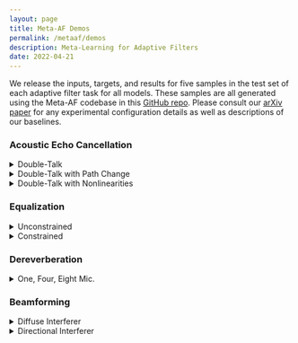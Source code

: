 ```yaml
---
layout: page
title: Meta-AF Demos
permalink: /metaaf/demos
description: Meta-Learning for Adaptive Filters
date: 2022-04-21
---
```


We release the inputs, targets, and results for five samples in the test set of each adaptive filter task for all models. These samples are all generated using the Meta-AF codebase in this [GitHub repo](https://github.com/adobe-research/MetaAF). Please consult our [arXiv paper]() for any experimental configuration details as well as descriptions of our baselines.

### Acoustic Echo Cancellation
<details><summary>Double-Talk</summary>

  <center>
  Magnitude STFT of the First Sample
  <img src="/assets/img/meta-af/aec_double_talk.jpg" alt="drawing" width="100%"/>
  </center>


  <table border="1" style="margin:1px auto; width:100%">
    <tr>
      <td>Near-end</td>
      <td>Far-end</td>
      <td>Near-end Speech</td>
      <td>Speex</td>
      <td>LMS</td>
      <td>RMSProp</td>
      <td>NLMS</td>
      <td>RLS</td>
      <td>Kalman Filter</td>
      <td><b>Meta-AF</b></td>
    </tr>
    <tr>
      <td><audio controls style="width: 100px;"><source src="/assets/audio/meta-af/aec_double_talk/0/d.mp3" /></audio></td>
      <td><audio controls style="width: 100px;"><source src="/assets/audio/meta-af/aec_double_talk/0/u.mp3" /></audio></td>
      <td><audio controls style="width: 100px;"><source src="/assets/audio/meta-af/aec_double_talk/0/s.mp3" /></audio></td>
      <td><audio controls style="width: 100px;"><source src="/assets/audio/meta-af/aec_double_talk/0/speex.mp3" /></audio></td>
      <td><audio controls style="width: 100px;"><source src="/assets/audio/meta-af/aec_double_talk/0/aec_dt_lms.mp3" /></audio></td>
      <td><audio controls style="width: 100px;"><source src="/assets/audio/meta-af/aec_double_talk/0/aec_dt_rms.mp3" /></audio></td>
      <td><audio controls style="width: 100px;"><source src="/assets/audio/meta-af/aec_double_talk/0/aec_dt_nlms.mp3" /></audio></td>
      <td><audio controls style="width: 100px;"><source src="/assets/audio/meta-af/aec_double_talk/0/aec_dt_rls.mp3" /></audio></td>
      <td><audio controls style="width: 100px;"><source src="/assets/audio/meta-af/aec_double_talk/0/aec_dt_kf.mp3" /></audio></td>
      <td><audio controls style="width: 100px;"><source src="/assets/audio/meta-af/aec_double_talk/0/auto_rls_16_dt_c.mp3" /></audio></td>
    </tr>
    <tr>
      <td><audio controls style="width: 100px;"><source src="/assets/audio/meta-af/aec_double_talk/1/d.mp3" /></audio></td>
      <td><audio controls style="width: 100px;"><source src="/assets/audio/meta-af/aec_double_talk/1/u.mp3" /></audio></td>
      <td><audio controls style="width: 100px;"><source src="/assets/audio/meta-af/aec_double_talk/1/s.mp3" /></audio></td>
      <td><audio controls style="width: 100px;"><source src="/assets/audio/meta-af/aec_double_talk/1/speex.mp3" /></audio></td>
      <td><audio controls style="width: 100px;"><source src="/assets/audio/meta-af/aec_double_talk/1/aec_dt_lms.mp3" /></audio></td>
      <td><audio controls style="width: 100px;"><source src="/assets/audio/meta-af/aec_double_talk/1/aec_dt_rms.mp3" /></audio></td>
      <td><audio controls style="width: 100px;"><source src="/assets/audio/meta-af/aec_double_talk/1/aec_dt_nlms.mp3" /></audio></td>
      <td><audio controls style="width: 100px;"><source src="/assets/audio/meta-af/aec_double_talk/1/aec_dt_rls.mp3" /></audio></td>
      <td><audio controls style="width: 100px;"><source src="/assets/audio/meta-af/aec_double_talk/1/aec_dt_kf.mp3" /></audio></td>
      <td><audio controls style="width: 100px;"><source src="/assets/audio/meta-af/aec_double_talk/1/auto_rls_16_dt_c.mp3" /></audio></td>
    </tr>
    <tr>
      <td><audio controls style="width: 100px;"><source src="/assets/audio/meta-af/aec_double_talk/2/d.mp3" /></audio></td>
      <td><audio controls style="width: 100px;"><source src="/assets/audio/meta-af/aec_double_talk/2/u.mp3" /></audio></td>
      <td><audio controls style="width: 100px;"><source src="/assets/audio/meta-af/aec_double_talk/2/s.mp3" /></audio></td>
      <td><audio controls style="width: 100px;"><source src="/assets/audio/meta-af/aec_double_talk/2/speex.mp3" /></audio></td>
      <td><audio controls style="width: 100px;"><source src="/assets/audio/meta-af/aec_double_talk/2/aec_dt_lms.mp3" /></audio></td>
      <td><audio controls style="width: 100px;"><source src="/assets/audio/meta-af/aec_double_talk/2/aec_dt_rms.mp3" /></audio></td>
      <td><audio controls style="width: 100px;"><source src="/assets/audio/meta-af/aec_double_talk/2/aec_dt_nlms.mp3" /></audio></td>
      <td><audio controls style="width: 100px;"><source src="/assets/audio/meta-af/aec_double_talk/2/aec_dt_rls.mp3" /></audio></td>
      <td><audio controls style="width: 100px;"><source src="/assets/audio/meta-af/aec_double_talk/2/aec_dt_kf.mp3" /></audio></td>
      <td><audio controls style="width: 100px;"><source src="/assets/audio/meta-af/aec_double_talk/2/auto_rls_16_dt_c.mp3" /></audio></td>
    </tr>
    <tr>
      <td><audio controls style="width: 100px;"><source src="/assets/audio/meta-af/aec_double_talk/3/d.mp3" /></audio></td>
      <td><audio controls style="width: 100px;"><source src="/assets/audio/meta-af/aec_double_talk/3/u.mp3" /></audio></td>
      <td><audio controls style="width: 100px;"><source src="/assets/audio/meta-af/aec_double_talk/3/s.mp3" /></audio></td>
      <td><audio controls style="width: 100px;"><source src="/assets/audio/meta-af/aec_double_talk/3/speex.mp3" /></audio></td>
      <td><audio controls style="width: 100px;"><source src="/assets/audio/meta-af/aec_double_talk/3/aec_dt_lms.mp3" /></audio></td>
      <td><audio controls style="width: 100px;"><source src="/assets/audio/meta-af/aec_double_talk/3/aec_dt_rms.mp3" /></audio></td>
      <td><audio controls style="width: 100px;"><source src="/assets/audio/meta-af/aec_double_talk/3/aec_dt_nlms.mp3" /></audio></td>
      <td><audio controls style="width: 100px;"><source src="/assets/audio/meta-af/aec_double_talk/3/aec_dt_rls.mp3" /></audio></td>
      <td><audio controls style="width: 100px;"><source src="/assets/audio/meta-af/aec_double_talk/3/aec_dt_kf.mp3" /></audio></td>
      <td><audio controls style="width: 100px;"><source src="/assets/audio/meta-af/aec_double_talk/3/auto_rls_16_dt_c.mp3" /></audio></td>
    </tr>
    <tr>
      <td><audio controls style="width: 100px;"><source src="/assets/audio/meta-af/aec_double_talk/4/d.mp3" /></audio></td>
      <td><audio controls style="width: 100px;"><source src="/assets/audio/meta-af/aec_double_talk/4/u.mp3" /></audio></td>
      <td><audio controls style="width: 100px;"><source src="/assets/audio/meta-af/aec_double_talk/4/s.mp3" /></audio></td>
      <td><audio controls style="width: 100px;"><source src="/assets/audio/meta-af/aec_double_talk/4/speex.mp3" /></audio></td>
      <td><audio controls style="width: 100px;"><source src="/assets/audio/meta-af/aec_double_talk/4/aec_dt_lms.mp3" /></audio></td>
      <td><audio controls style="width: 100px;"><source src="/assets/audio/meta-af/aec_double_talk/4/aec_dt_rms.mp3" /></audio></td>
      <td><audio controls style="width: 100px;"><source src="/assets/audio/meta-af/aec_double_talk/4/aec_dt_nlms.mp3" /></audio></td>
      <td><audio controls style="width: 100px;"><source src="/assets/audio/meta-af/aec_double_talk/4/aec_dt_rls.mp3" /></audio></td>
      <td><audio controls style="width: 100px;"><source src="/assets/audio/meta-af/aec_double_talk/4/aec_dt_kf.mp3" /></audio></td>
      <td><audio controls style="width: 100px;"><source src="/assets/audio/meta-af/aec_double_talk/4/auto_rls_16_dt_c.mp3" /></audio></td>
    </tr>
  </table>
</details>

<details><summary>Double-Talk with Path Change</summary>

  <center>
  Magnitude STFT of the First Sample
  <img src="/assets/img/meta-af/aec_double_talk_path.jpg" alt="drawing" width="100%"/>
  </center>

  <table border="1" style="margin:1px auto; width:100%">
    <tr>
      <td>Near-end</td>
      <td>Far-end</td>
      <td>Near-end Speech</td>
      <td>Speex</td>
      <td>LMS</td>
      <td>RMSProp</td>
      <td>NLMS</td>
      <td>RLS</td>
      <td>Kalman Filter</td>
      <td><b>Meta-AF</b></td>
    </tr>
    <tr>
      <td><audio controls style="width: 100px;"><source src="/assets/audio/meta-af/aec_double_talk_path/0/d.mp3" /></audio></td>
      <td><audio controls style="width: 100px;"><source src="/assets/audio/meta-af/aec_double_talk_path/0/u.mp3" /></audio></td>
      <td><audio controls style="width: 100px;"><source src="/assets/audio/meta-af/aec_double_talk_path/0/s.mp3" /></audio></td>
      <td><audio controls style="width: 100px;"><source src="/assets/audio/meta-af/aec_double_talk_path/0/speex.mp3" /></audio></td>
      <td><audio controls style="width: 100px;"><source src="/assets/audio/meta-af/aec_double_talk_path/0/aec_dt_sc_lms.mp3" /></audio></td>
      <td><audio controls style="width: 100px;"><source src="/assets/audio/meta-af/aec_double_talk_path/0/aec_dt_sc_rms.mp3" /></audio></td>
      <td><audio controls style="width: 100px;"><source src="/assets/audio/meta-af/aec_double_talk_path/0/aec_dt_sc_nlms.mp3" /></audio></td>
      <td><audio controls style="width: 100px;"><source src="/assets/audio/meta-af/aec_double_talk_path/0/aec_dt_sc_rls.mp3" /></audio></td>
      <td><audio controls style="width: 100px;"><source src="/assets/audio/meta-af/aec_double_talk_path/0/aec_dt_sc_kf.mp3" /></audio></td>
      <td><audio controls style="width: 100px;"><source src="/assets/audio/meta-af/aec_double_talk_path/0/auto_rls_16_dt_sc_c.mp3" /></audio></td>
    </tr>
    <tr>
      <td><audio controls style="width: 100px;"><source src="/assets/audio/meta-af/aec_double_talk_path/1/d.mp3" /></audio></td>
      <td><audio controls style="width: 100px;"><source src="/assets/audio/meta-af/aec_double_talk_path/1/u.mp3" /></audio></td>
      <td><audio controls style="width: 100px;"><source src="/assets/audio/meta-af/aec_double_talk_path/1/s.mp3" /></audio></td>
      <td><audio controls style="width: 100px;"><source src="/assets/audio/meta-af/aec_double_talk_path/1/speex.mp3" /></audio></td>
      <td><audio controls style="width: 100px;"><source src="/assets/audio/meta-af/aec_double_talk_path/1/aec_dt_sc_lms.mp3" /></audio></td>
      <td><audio controls style="width: 100px;"><source src="/assets/audio/meta-af/aec_double_talk_path/1/aec_dt_sc_rms.mp3" /></audio></td>
      <td><audio controls style="width: 100px;"><source src="/assets/audio/meta-af/aec_double_talk_path/1/aec_dt_sc_nlms.mp3" /></audio></td>
      <td><audio controls style="width: 100px;"><source src="/assets/audio/meta-af/aec_double_talk_path/1/aec_dt_sc_rls.mp3" /></audio></td>
      <td><audio controls style="width: 100px;"><source src="/assets/audio/meta-af/aec_double_talk_path/1/aec_dt_sc_kf.mp3" /></audio></td>
      <td><audio controls style="width: 100px;"><source src="/assets/audio/meta-af/aec_double_talk_path/1/auto_rls_16_dt_sc_c.mp3" /></audio></td>
    </tr>
    <tr>
      <td><audio controls style="width: 100px;"><source src="/assets/audio/meta-af/aec_double_talk_path/2/d.mp3" /></audio></td>
      <td><audio controls style="width: 100px;"><source src="/assets/audio/meta-af/aec_double_talk_path/2/u.mp3" /></audio></td>
      <td><audio controls style="width: 100px;"><source src="/assets/audio/meta-af/aec_double_talk_path/2/s.mp3" /></audio></td>
      <td><audio controls style="width: 100px;"><source src="/assets/audio/meta-af/aec_double_talk_path/2/speex.mp3" /></audio></td>
      <td><audio controls style="width: 100px;"><source src="/assets/audio/meta-af/aec_double_talk_path/2/aec_dt_sc_lms.mp3" /></audio></td>
      <td><audio controls style="width: 100px;"><source src="/assets/audio/meta-af/aec_double_talk_path/2/aec_dt_sc_rms.mp3" /></audio></td>
      <td><audio controls style="width: 100px;"><source src="/assets/audio/meta-af/aec_double_talk_path/2/aec_dt_sc_nlms.mp3" /></audio></td>
      <td><audio controls style="width: 100px;"><source src="/assets/audio/meta-af/aec_double_talk_path/2/aec_dt_sc_rls.mp3" /></audio></td>
      <td><audio controls style="width: 100px;"><source src="/assets/audio/meta-af/aec_double_talk_path/2/aec_dt_sc_kf.mp3" /></audio></td>
      <td><audio controls style="width: 100px;"><source src="/assets/audio/meta-af/aec_double_talk_path/2/auto_rls_16_dt_sc_c.mp3" /></audio></td>
    </tr>
    <tr>
      <td><audio controls style="width: 100px;"><source src="/assets/audio/meta-af/aec_double_talk_path/3/d.mp3" /></audio></td>
      <td><audio controls style="width: 100px;"><source src="/assets/audio/meta-af/aec_double_talk_path/3/u.mp3" /></audio></td>
      <td><audio controls style="width: 100px;"><source src="/assets/audio/meta-af/aec_double_talk_path/3/s.mp3" /></audio></td>
      <td><audio controls style="width: 100px;"><source src="/assets/audio/meta-af/aec_double_talk_path/3/speex.mp3" /></audio></td>
      <td><audio controls style="width: 100px;"><source src="/assets/audio/meta-af/aec_double_talk_path/3/aec_dt_sc_lms.mp3" /></audio></td>
      <td><audio controls style="width: 100px;"><source src="/assets/audio/meta-af/aec_double_talk_path/3/aec_dt_sc_rms.mp3" /></audio></td>
      <td><audio controls style="width: 100px;"><source src="/assets/audio/meta-af/aec_double_talk_path/3/aec_dt_sc_nlms.mp3" /></audio></td>
      <td><audio controls style="width: 100px;"><source src="/assets/audio/meta-af/aec_double_talk_path/3/aec_dt_sc_rls.mp3" /></audio></td>
      <td><audio controls style="width: 100px;"><source src="/assets/audio/meta-af/aec_double_talk_path/3/aec_dt_sc_kf.mp3" /></audio></td>
      <td><audio controls style="width: 100px;"><source src="/assets/audio/meta-af/aec_double_talk_path/3/auto_rls_16_dt_sc_c.mp3" /></audio></td>
    </tr>
    <tr>
      <td><audio controls style="width: 100px;"><source src="/assets/audio/meta-af/aec_double_talk_path/4/d.mp3" /></audio></td>
      <td><audio controls style="width: 100px;"><source src="/assets/audio/meta-af/aec_double_talk_path/4/u.mp3" /></audio></td>
      <td><audio controls style="width: 100px;"><source src="/assets/audio/meta-af/aec_double_talk_path/4/s.mp3" /></audio></td>
      <td><audio controls style="width: 100px;"><source src="/assets/audio/meta-af/aec_double_talk_path/4/speex.mp3" /></audio></td>
      <td><audio controls style="width: 100px;"><source src="/assets/audio/meta-af/aec_double_talk_path/4/aec_dt_sc_lms.mp3" /></audio></td>
      <td><audio controls style="width: 100px;"><source src="/assets/audio/meta-af/aec_double_talk_path/4/aec_dt_sc_rms.mp3" /></audio></td>
      <td><audio controls style="width: 100px;"><source src="/assets/audio/meta-af/aec_double_talk_path/4/aec_dt_sc_nlms.mp3" /></audio></td>
      <td><audio controls style="width: 100px;"><source src="/assets/audio/meta-af/aec_double_talk_path/4/aec_dt_sc_rls.mp3" /></audio></td>
      <td><audio controls style="width: 100px;"><source src="/assets/audio/meta-af/aec_double_talk_path/4/aec_dt_sc_kf.mp3" /></audio></td>
      <td><audio controls style="width: 100px;"><source src="/assets/audio/meta-af/aec_double_talk_path/4/auto_rls_16_dt_sc_c.mp3" /></audio></td>
    </tr>
  </table>
</details>

<details><summary>Double-Talk with Nonlinearities</summary>

  <center>
  Magnitude STFT of the First Sample
  <img src="/assets/img/meta-af/aec_double_talk_nonlinear.jpg" alt="drawing" width="100%"/>
  </center>


  <table border="1" style="margin:1px auto; width:100%">
    <tr>
      <td>Near-end</td>
      <td>Far-end</td>
      <td>Near-end Speech</td>
      <td>Speex</td>
      <td>LMS</td>
      <td>RMSProp</td>
      <td>NLMS</td>
      <td>RLS</td>
      <td>Kalman Filter</td>
      <td><b>Meta-AF</b></td>
    </tr>
    <tr>
      <td><audio controls style="width: 100px;"><source src="/assets/audio/meta-af/aec_double_talk_nonlinear/0/d.mp3" /></audio></td>
      <td><audio controls style="width: 100px;"><source src="/assets/audio/meta-af/aec_double_talk_nonlinear/0/u.mp3" /></audio></td>
      <td><audio controls style="width: 100px;"><source src="/assets/audio/meta-af/aec_double_talk_nonlinear/0/s.mp3" /></audio></td>
      <td><audio controls style="width: 100px;"><source src="/assets/audio/meta-af/aec_double_talk_nonlinear/0/speex.mp3" /></audio></td>
      <td><audio controls style="width: 100px;"><source src="/assets/audio/meta-af/aec_double_talk_nonlinear/0/aec_dt_nl_lms.mp3" /></audio></td>
      <td><audio controls style="width: 100px;"><source src="/assets/audio/meta-af/aec_double_talk_nonlinear/0/aec_dt_nl_rms.mp3" /></audio></td>
      <td><audio controls style="width: 100px;"><source src="/assets/audio/meta-af/aec_double_talk_nonlinear/0/aec_dt_nl_nlms.mp3" /></audio></td>
      <td><audio controls style="width: 100px;"><source src="/assets/audio/meta-af/aec_double_talk_nonlinear/0/aec_dt_nl_rls.mp3" /></audio></td>
      <td><audio controls style="width: 100px;"><source src="/assets/audio/meta-af/aec_double_talk_nonlinear/0/aec_dt_nl_kf.mp3" /></audio></td>
      <td><audio controls style="width: 100px;"><source src="/assets/audio/meta-af/aec_double_talk_nonlinear/0/auto_rls_16_dt_nl_c.mp3" /></audio></td>
    </tr>
    <tr>
      <td><audio controls style="width: 100px;"><source src="/assets/audio/meta-af/aec_double_talk_nonlinear/1/d.mp3" /></audio></td>
      <td><audio controls style="width: 100px;"><source src="/assets/audio/meta-af/aec_double_talk_nonlinear/1/u.mp3" /></audio></td>
      <td><audio controls style="width: 100px;"><source src="/assets/audio/meta-af/aec_double_talk_nonlinear/1/s.mp3" /></audio></td>
      <td><audio controls style="width: 100px;"><source src="/assets/audio/meta-af/aec_double_talk_nonlinear/1/speex.mp3" /></audio></td>
      <td><audio controls style="width: 100px;"><source src="/assets/audio/meta-af/aec_double_talk_nonlinear/1/aec_dt_nl_lms.mp3" /></audio></td>
      <td><audio controls style="width: 100px;"><source src="/assets/audio/meta-af/aec_double_talk_nonlinear/1/aec_dt_nl_rms.mp3" /></audio></td>
      <td><audio controls style="width: 100px;"><source src="/assets/audio/meta-af/aec_double_talk_nonlinear/1/aec_dt_nl_nlms.mp3" /></audio></td>
      <td><audio controls style="width: 100px;"><source src="/assets/audio/meta-af/aec_double_talk_nonlinear/1/aec_dt_nl_rls.mp3" /></audio></td>
      <td><audio controls style="width: 100px;"><source src="/assets/audio/meta-af/aec_double_talk_nonlinear/1/aec_dt_nl_kf.mp3" /></audio></td>
      <td><audio controls style="width: 100px;"><source src="/assets/audio/meta-af/aec_double_talk_nonlinear/1/auto_rls_16_dt_nl_c.mp3" /></audio></td>
    </tr>
    <tr>
      <td><audio controls style="width: 100px;"><source src="/assets/audio/meta-af/aec_double_talk_nonlinear/2/d.mp3" /></audio></td>
      <td><audio controls style="width: 100px;"><source src="/assets/audio/meta-af/aec_double_talk_nonlinear/2/u.mp3" /></audio></td>
      <td><audio controls style="width: 100px;"><source src="/assets/audio/meta-af/aec_double_talk_nonlinear/2/s.mp3" /></audio></td>
      <td><audio controls style="width: 100px;"><source src="/assets/audio/meta-af/aec_double_talk_nonlinear/2/speex.mp3" /></audio></td>
      <td><audio controls style="width: 100px;"><source src="/assets/audio/meta-af/aec_double_talk_nonlinear/2/aec_dt_nl_lms.mp3" /></audio></td>
      <td><audio controls style="width: 100px;"><source src="/assets/audio/meta-af/aec_double_talk_nonlinear/2/aec_dt_nl_rms.mp3" /></audio></td>
      <td><audio controls style="width: 100px;"><source src="/assets/audio/meta-af/aec_double_talk_nonlinear/2/aec_dt_nl_nlms.mp3" /></audio></td>
      <td><audio controls style="width: 100px;"><source src="/assets/audio/meta-af/aec_double_talk_nonlinear/2/aec_dt_nl_rls.mp3" /></audio></td>
      <td><audio controls style="width: 100px;"><source src="/assets/audio/meta-af/aec_double_talk_nonlinear/2/aec_dt_nl_kf.mp3" /></audio></td>
      <td><audio controls style="width: 100px;"><source src="/assets/audio/meta-af/aec_double_talk_nonlinear/2/auto_rls_16_dt_nl_c.mp3" /></audio></td>
    </tr>
    <tr>
      <td><audio controls style="width: 100px;"><source src="/assets/audio/meta-af/aec_double_talk_nonlinear/3/d.mp3" /></audio></td>
      <td><audio controls style="width: 100px;"><source src="/assets/audio/meta-af/aec_double_talk_nonlinear/3/u.mp3" /></audio></td>
      <td><audio controls style="width: 100px;"><source src="/assets/audio/meta-af/aec_double_talk_nonlinear/3/s.mp3" /></audio></td>
      <td><audio controls style="width: 100px;"><source src="/assets/audio/meta-af/aec_double_talk_nonlinear/3/speex.mp3" /></audio></td>
      <td><audio controls style="width: 100px;"><source src="/assets/audio/meta-af/aec_double_talk_nonlinear/3/aec_dt_nl_lms.mp3" /></audio></td>
      <td><audio controls style="width: 100px;"><source src="/assets/audio/meta-af/aec_double_talk_nonlinear/3/aec_dt_nl_rms.mp3" /></audio></td>
      <td><audio controls style="width: 100px;"><source src="/assets/audio/meta-af/aec_double_talk_nonlinear/3/aec_dt_nl_nlms.mp3" /></audio></td>
      <td><audio controls style="width: 100px;"><source src="/assets/audio/meta-af/aec_double_talk_nonlinear/3/aec_dt_nl_rls.mp3" /></audio></td>
      <td><audio controls style="width: 100px;"><source src="/assets/audio/meta-af/aec_double_talk_nonlinear/3/aec_dt_nl_kf.mp3" /></audio></td>
      <td><audio controls style="width: 100px;"><source src="/assets/audio/meta-af/aec_double_talk_nonlinear/3/auto_rls_16_dt_nl_c.mp3" /></audio></td>
    </tr>
    <tr>
      <td><audio controls style="width: 100px;"><source src="/assets/audio/meta-af/aec_double_talk_nonlinear/4/d.mp3" /></audio></td>
      <td><audio controls style="width: 100px;"><source src="/assets/audio/meta-af/aec_double_talk_nonlinear/4/u.mp3" /></audio></td>
      <td><audio controls style="width: 100px;"><source src="/assets/audio/meta-af/aec_double_talk_nonlinear/4/s.mp3" /></audio></td>
      <td><audio controls style="width: 100px;"><source src="/assets/audio/meta-af/aec_double_talk_nonlinear/4/speex.mp3" /></audio></td>
      <td><audio controls style="width: 100px;"><source src="/assets/audio/meta-af/aec_double_talk_nonlinear/4/aec_dt_nl_lms.mp3" /></audio></td>
      <td><audio controls style="width: 100px;"><source src="/assets/audio/meta-af/aec_double_talk_nonlinear/4/aec_dt_nl_rms.mp3" /></audio></td>
      <td><audio controls style="width: 100px;"><source src="/assets/audio/meta-af/aec_double_talk_nonlinear/4/aec_dt_nl_nlms.mp3" /></audio></td>
      <td><audio controls style="width: 100px;"><source src="/assets/audio/meta-af/aec_double_talk_nonlinear/4/aec_dt_nl_rls.mp3" /></audio></td>
      <td><audio controls style="width: 100px;"><source src="/assets/audio/meta-af/aec_double_talk_nonlinear/4/aec_dt_nl_kf.mp3" /></audio></td>
      <td><audio controls style="width: 100px;"><source src="/assets/audio/meta-af/aec_double_talk_nonlinear/4/auto_rls_16_dt_nl_c.mp3" /></audio></td>
    </tr>
  </table>
</details>

### Equalization
<details><summary>Unconstrained</summary>

  <center>
  Magnitude STFT of the First Sample
  <img src="/assets/img/meta-af/eq_unconstrained.jpg" alt="drawing" width="100%"/>
  </center>

  <table border="1" style="margin:1px auto; width:100%">
    <tr>
      <td>Target</td>
      <td>Input</td>
      <td>LMS</td>
      <td>RMSProp</td>
      <td>NLMS</td>
      <td>RLS</td>
      <td><b>Meta-AF</b></td>
    </tr>
    <tr>
    <td><audio controls style="width: 100px;"><source src="/assets/audio/meta-af/eq_unconstrained/0/d.mp3" /></audio></td>
    <td><audio controls style="width: 100px;"><source src="/assets/audio/meta-af/eq_unconstrained/0/u.mp3" /></audio></td>
    <td><audio controls style="width: 100px;"><source src="/assets/audio/meta-af/eq_unconstrained/0/eq_none_lms.mp3" /></audio></td>
    <td><audio controls style="width: 100px;"><source src="/assets/audio/meta-af/eq_unconstrained/0/eq_none_rms.mp3" /></audio></td>
    <td><audio controls style="width: 100px;"><source src="/assets/audio/meta-af/eq_unconstrained/0/eq_none_nlms.mp3" /></audio></td>
    <td><audio controls style="width: 100px;"><source src="/assets/audio/meta-af/eq_unconstrained/0/eq_none_rls.mp3" /></audio></td>
    <td><audio controls style="width: 100px;"><source src="/assets/audio/meta-af/eq_unconstrained/0/eq_none_16_c.mp3" /></audio></td>
    </tr>
    <tr>
    <td><audio controls style="width: 100px;"><source src="/assets/audio/meta-af/eq_unconstrained/1/d.mp3" /></audio></td>
    <td><audio controls style="width: 100px;"><source src="/assets/audio/meta-af/eq_unconstrained/1/u.mp3" /></audio></td>
    <td><audio controls style="width: 100px;"><source src="/assets/audio/meta-af/eq_unconstrained/1/eq_none_lms.mp3" /></audio></td>
    <td><audio controls style="width: 100px;"><source src="/assets/audio/meta-af/eq_unconstrained/1/eq_none_rms.mp3" /></audio></td>
    <td><audio controls style="width: 100px;"><source src="/assets/audio/meta-af/eq_unconstrained/1/eq_none_nlms.mp3" /></audio></td>
    <td><audio controls style="width: 100px;"><source src="/assets/audio/meta-af/eq_unconstrained/1/eq_none_rls.mp3" /></audio></td>
    <td><audio controls style="width: 100px;"><source src="/assets/audio/meta-af/eq_unconstrained/1/eq_none_16_c.mp3" /></audio></td>
    </tr>
    <tr>
    <td><audio controls style="width: 100px;"><source src="/assets/audio/meta-af/eq_unconstrained/2/d.mp3" /></audio></td>
    <td><audio controls style="width: 100px;"><source src="/assets/audio/meta-af/eq_unconstrained/2/u.mp3" /></audio></td>
    <td><audio controls style="width: 100px;"><source src="/assets/audio/meta-af/eq_unconstrained/2/eq_none_lms.mp3" /></audio></td>
    <td><audio controls style="width: 100px;"><source src="/assets/audio/meta-af/eq_unconstrained/2/eq_none_rms.mp3" /></audio></td>
    <td><audio controls style="width: 100px;"><source src="/assets/audio/meta-af/eq_unconstrained/2/eq_none_nlms.mp3" /></audio></td>
    <td><audio controls style="width: 100px;"><source src="/assets/audio/meta-af/eq_unconstrained/2/eq_none_rls.mp3" /></audio></td>
    <td><audio controls style="width: 100px;"><source src="/assets/audio/meta-af/eq_unconstrained/2/eq_none_16_c.mp3" /></audio></td>
    </tr>
    <tr>
    <td><audio controls style="width: 100px;"><source src="/assets/audio/meta-af/eq_unconstrained/3/d.mp3" /></audio></td>
    <td><audio controls style="width: 100px;"><source src="/assets/audio/meta-af/eq_unconstrained/3/u.mp3" /></audio></td>
    <td><audio controls style="width: 100px;"><source src="/assets/audio/meta-af/eq_unconstrained/3/eq_none_lms.mp3" /></audio></td>
    <td><audio controls style="width: 100px;"><source src="/assets/audio/meta-af/eq_unconstrained/3/eq_none_rms.mp3" /></audio></td>
    <td><audio controls style="width: 100px;"><source src="/assets/audio/meta-af/eq_unconstrained/3/eq_none_nlms.mp3" /></audio></td>
    <td><audio controls style="width: 100px;"><source src="/assets/audio/meta-af/eq_unconstrained/3/eq_none_rls.mp3" /></audio></td>
    <td><audio controls style="width: 100px;"><source src="/assets/audio/meta-af/eq_unconstrained/3/eq_none_16_c.mp3" /></audio></td>
    </tr>
    <tr>
    <td><audio controls style="width: 100px;"><source src="/assets/audio/meta-af/eq_unconstrained/4/d.mp3" /></audio></td>
    <td><audio controls style="width: 100px;"><source src="/assets/audio/meta-af/eq_unconstrained/4/u.mp3" /></audio></td>
    <td><audio controls style="width: 100px;"><source src="/assets/audio/meta-af/eq_unconstrained/4/eq_none_lms.mp3" /></audio></td>
    <td><audio controls style="width: 100px;"><source src="/assets/audio/meta-af/eq_unconstrained/4/eq_none_rms.mp3" /></audio></td>
    <td><audio controls style="width: 100px;"><source src="/assets/audio/meta-af/eq_unconstrained/4/eq_none_nlms.mp3" /></audio></td>
    <td><audio controls style="width: 100px;"><source src="/assets/audio/meta-af/eq_unconstrained/4/eq_none_rls.mp3" /></audio></td>
    <td><audio controls style="width: 100px;"><source src="/assets/audio/meta-af/eq_unconstrained/4/eq_none_16_c.mp3" /></audio></td>
    </tr>
  </table>
</details>

<details><summary>Constrained</summary>

  <center>
  Magnitude STFT of the First Sample
  <img src="/assets/img/meta-af/eq_constrained.jpg" alt="drawing" width="100%"/>
  </center>

  <table border="1" style="margin:1px auto; width:100%">
    <tr>
      <td>Target</td>
      <td>Input</td>
      <td>LMS</td>
      <td>RMSProp</td>
      <td>NLMS</td>
      <td>RLS</td>
      <td><b>Meta-AF</b></td>
    </tr>
    <tr>
    <td><audio controls style="width: 100px;"><source src="/assets/audio/meta-af/eq_constrained/0/d.mp3" /></audio></td>
    <td><audio controls style="width: 100px;"><source src="/assets/audio/meta-af/eq_constrained/0/u.mp3" /></audio></td>
    <td><audio controls style="width: 100px;"><source src="/assets/audio/meta-af/eq_constrained/0/eq_antialias_lms.mp3" /></audio></td>
    <td><audio controls style="width: 100px;"><source src="/assets/audio/meta-af/eq_constrained/0/eq_antialias_rms.mp3" /></audio></td>
    <td><audio controls style="width: 100px;"><source src="/assets/audio/meta-af/eq_constrained/0/eq_antialias_nlms.mp3" /></audio></td>
    <td><audio controls style="width: 100px;"><source src="/assets/audio/meta-af/eq_constrained/0/eq_antialias_rls.mp3" /></audio></td>
    <td><audio controls style="width: 100px;"><source src="/assets/audio/meta-af/eq_constrained/0/eq_antialias_16_c.mp3" /></audio></td>
    </tr>
    <tr>
    <td><audio controls style="width: 100px;"><source src="/assets/audio/meta-af/eq_constrained/1/d.mp3" /></audio></td>
    <td><audio controls style="width: 100px;"><source src="/assets/audio/meta-af/eq_constrained/1/u.mp3" /></audio></td>
    <td><audio controls style="width: 100px;"><source src="/assets/audio/meta-af/eq_constrained/1/eq_antialias_lms.mp3" /></audio></td>
    <td><audio controls style="width: 100px;"><source src="/assets/audio/meta-af/eq_constrained/1/eq_antialias_rms.mp3" /></audio></td>
    <td><audio controls style="width: 100px;"><source src="/assets/audio/meta-af/eq_constrained/1/eq_antialias_nlms.mp3" /></audio></td>
    <td><audio controls style="width: 100px;"><source src="/assets/audio/meta-af/eq_constrained/1/eq_antialias_rls.mp3" /></audio></td>
    <td><audio controls style="width: 100px;"><source src="/assets/audio/meta-af/eq_constrained/1/eq_antialias_16_c.mp3" /></audio></td>
    </tr>
    <tr>
    <td><audio controls style="width: 100px;"><source src="/assets/audio/meta-af/eq_constrained/2/d.mp3" /></audio></td>
    <td><audio controls style="width: 100px;"><source src="/assets/audio/meta-af/eq_constrained/2/u.mp3" /></audio></td>
    <td><audio controls style="width: 100px;"><source src="/assets/audio/meta-af/eq_constrained/2/eq_antialias_lms.mp3" /></audio></td>
    <td><audio controls style="width: 100px;"><source src="/assets/audio/meta-af/eq_constrained/2/eq_antialias_rms.mp3" /></audio></td>
    <td><audio controls style="width: 100px;"><source src="/assets/audio/meta-af/eq_constrained/2/eq_antialias_nlms.mp3" /></audio></td>
    <td><audio controls style="width: 100px;"><source src="/assets/audio/meta-af/eq_constrained/2/eq_antialias_rls.mp3" /></audio></td>
    <td><audio controls style="width: 100px;"><source src="/assets/audio/meta-af/eq_constrained/2/eq_antialias_16_c.mp3" /></audio></td>
    </tr>
    <tr>
    <td><audio controls style="width: 100px;"><source src="/assets/audio/meta-af/eq_constrained/3/d.mp3" /></audio></td>
    <td><audio controls style="width: 100px;"><source src="/assets/audio/meta-af/eq_constrained/3/u.mp3" /></audio></td>
    <td><audio controls style="width: 100px;"><source src="/assets/audio/meta-af/eq_constrained/3/eq_antialias_lms.mp3" /></audio></td>
    <td><audio controls style="width: 100px;"><source src="/assets/audio/meta-af/eq_constrained/3/eq_antialias_rms.mp3" /></audio></td>
    <td><audio controls style="width: 100px;"><source src="/assets/audio/meta-af/eq_constrained/3/eq_antialias_nlms.mp3" /></audio></td>
    <td><audio controls style="width: 100px;"><source src="/assets/audio/meta-af/eq_constrained/3/eq_antialias_rls.mp3" /></audio></td>
    <td><audio controls style="width: 100px;"><source src="/assets/audio/meta-af/eq_constrained/3/eq_antialias_16_c.mp3" /></audio></td>
    </tr>
    <tr>
    <td><audio controls style="width: 100px;"><source src="/assets/audio/meta-af/eq_constrained/4/d.mp3" /></audio></td>
    <td><audio controls style="width: 100px;"><source src="/assets/audio/meta-af/eq_constrained/4/u.mp3" /></audio></td>
    <td><audio controls style="width: 100px;"><source src="/assets/audio/meta-af/eq_constrained/4/eq_antialias_lms.mp3" /></audio></td>
    <td><audio controls style="width: 100px;"><source src="/assets/audio/meta-af/eq_constrained/4/eq_antialias_rms.mp3" /></audio></td>
    <td><audio controls style="width: 100px;"><source src="/assets/audio/meta-af/eq_constrained/4/eq_antialias_nlms.mp3" /></audio></td>
    <td><audio controls style="width: 100px;"><source src="/assets/audio/meta-af/eq_constrained/4/eq_antialias_rls.mp3" /></audio></td>
    <td><audio controls style="width: 100px;"><source src="/assets/audio/meta-af/eq_constrained/4/eq_antialias_16_c.mp3" /></audio></td>
    </tr>
  </table>
</details>

### Dereverberation
<details><summary> One, Four, Eight Mic.</summary>

  <center>
  Magnitude STFT of the First Sample
  <img src="/assets/img/meta-af/wpe_all.jpg" alt="drawing" width="100%"/>
  </center>

  <table border="1" style="margin:1px auto; width:95%">
    <tr>
      <td>Reverberant</td>
      <td>Anechoic</td>
      <td>NARA 1 Mic.</td>
      <td><b>Meta-AF 1 Mic.</b></td>
      <td>NARA 4 Mic.</td>
      <td><b>Meta-AF 4 Mic.</b></td>
      <td>NARA 8 Mic.</td>
      <td><b>Meta-AF 8 Mic.</b></td>
    </tr>
    <tr>
    <td><audio controls style="width: 100px;"><source src="/assets/audio/meta-af/wpe_all/0/d.mp3" /></audio></td>
    <td><audio controls style="width: 100px;"><source src="/assets/audio/meta-af/wpe_all/0/u.mp3" /></audio></td>
    <td><audio controls style="width: 100px;"><source src="/assets/audio/meta-af/wpe_all/0/nara_1.mp3" /></audio></td>
    <td><audio controls style="width: 100px;"><source src="/assets/audio/meta-af/wpe_all/0/wpe_5_1_c.mp3" /></audio></td>
    <td><audio controls style="width: 100px;"><source src="/assets/audio/meta-af/wpe_all/0/nara_4.mp3" /></audio></td>
    <td><audio controls style="width: 100px;"><source src="/assets/audio/meta-af/wpe_all/0/wpe_5_4_c.mp3" /></audio></td>
    <td><audio controls style="width: 100px;"><source src="/assets/audio/meta-af/wpe_all/0/nara_8.mp3" /></audio></td>
    <td><audio controls style="width: 100px;"><source src="/assets/audio/meta-af/wpe_all/0/wpe_5_8_c.mp3" /></audio></td>
    </tr>
    <tr>
    <td><audio controls style="width: 100px;"><source src="/assets/audio/meta-af/wpe_all/1/d.mp3" /></audio></td>
    <td><audio controls style="width: 100px;"><source src="/assets/audio/meta-af/wpe_all/1/u.mp3" /></audio></td>
    <td><audio controls style="width: 100px;"><source src="/assets/audio/meta-af/wpe_all/1/nara_1.mp3" /></audio></td>
    <td><audio controls style="width: 100px;"><source src="/assets/audio/meta-af/wpe_all/1/wpe_5_1_c.mp3" /></audio></td>
    <td><audio controls style="width: 100px;"><source src="/assets/audio/meta-af/wpe_all/1/nara_4.mp3" /></audio></td>
    <td><audio controls style="width: 100px;"><source src="/assets/audio/meta-af/wpe_all/1/wpe_5_4_c.mp3" /></audio></td>
    <td><audio controls style="width: 100px;"><source src="/assets/audio/meta-af/wpe_all/1/nara_8.mp3" /></audio></td>
    <td><audio controls style="width: 100px;"><source src="/assets/audio/meta-af/wpe_all/1/wpe_5_8_c.mp3" /></audio></td>
    </tr>
    <tr>
    <td><audio controls style="width: 100px;"><source src="/assets/audio/meta-af/wpe_all/2/d.mp3" /></audio></td>
    <td><audio controls style="width: 100px;"><source src="/assets/audio/meta-af/wpe_all/2/u.mp3" /></audio></td>
    <td><audio controls style="width: 100px;"><source src="/assets/audio/meta-af/wpe_all/2/nara_1.mp3" /></audio></td>
    <td><audio controls style="width: 100px;"><source src="/assets/audio/meta-af/wpe_all/2/wpe_5_1_c.mp3" /></audio></td>
    <td><audio controls style="width: 100px;"><source src="/assets/audio/meta-af/wpe_all/2/nara_4.mp3" /></audio></td>
    <td><audio controls style="width: 100px;"><source src="/assets/audio/meta-af/wpe_all/2/wpe_5_4_c.mp3" /></audio></td>
    <td><audio controls style="width: 100px;"><source src="/assets/audio/meta-af/wpe_all/2/nara_8.mp3" /></audio></td>
    <td><audio controls style="width: 100px;"><source src="/assets/audio/meta-af/wpe_all/2/wpe_5_8_c.mp3" /></audio></td>
    </tr>
    <tr>
    <td><audio controls style="width: 100px;"><source src="/assets/audio/meta-af/wpe_all/3/d.mp3" /></audio></td>
    <td><audio controls style="width: 100px;"><source src="/assets/audio/meta-af/wpe_all/3/u.mp3" /></audio></td>
    <td><audio controls style="width: 100px;"><source src="/assets/audio/meta-af/wpe_all/3/nara_1.mp3" /></audio></td>
    <td><audio controls style="width: 100px;"><source src="/assets/audio/meta-af/wpe_all/3/wpe_5_1_c.mp3" /></audio></td>
    <td><audio controls style="width: 100px;"><source src="/assets/audio/meta-af/wpe_all/3/nara_4.mp3" /></audio></td>
    <td><audio controls style="width: 100px;"><source src="/assets/audio/meta-af/wpe_all/3/wpe_5_4_c.mp3" /></audio></td>
    <td><audio controls style="width: 100px;"><source src="/assets/audio/meta-af/wpe_all/3/nara_8.mp3" /></audio></td>
    <td><audio controls style="width: 100px;"><source src="/assets/audio/meta-af/wpe_all/3/wpe_5_8_c.mp3" /></audio></td>
    </tr>
    <tr>
    <td><audio controls style="width: 100px;"><source src="/assets/audio/meta-af/wpe_all/4/d.mp3" /></audio></td>
    <td><audio controls style="width: 100px;"><source src="/assets/audio/meta-af/wpe_all/4/u.mp3" /></audio></td>
    <td><audio controls style="width: 100px;"><source src="/assets/audio/meta-af/wpe_all/4/nara_1.mp3" /></audio></td>
    <td><audio controls style="width: 100px;"><source src="/assets/audio/meta-af/wpe_all/4/wpe_5_1_c.mp3" /></audio></td>
    <td><audio controls style="width: 100px;"><source src="/assets/audio/meta-af/wpe_all/4/nara_4.mp3" /></audio></td>
    <td><audio controls style="width: 100px;"><source src="/assets/audio/meta-af/wpe_all/4/wpe_5_4_c.mp3" /></audio></td>
    <td><audio controls style="width: 100px;"><source src="/assets/audio/meta-af/wpe_all/4/nara_8.mp3" /></audio></td>
    <td><audio controls style="width: 100px;"><source src="/assets/audio/meta-af/wpe_all/4/wpe_5_8_c.mp3" /></audio></td>
    </tr>
  </table>
</details>

### Beamforming
<details><summary>Diffuse Interferer</summary>

  <center>
  Magnitude STFT of the First Sample
  <img src="/assets/img/meta-af/gsc_diffuse.jpg" alt="drawing" width="100%"/>
  </center>

  <table border="1" style="margin:1px auto; width:95%">
    <tr>
      <td>Clean Speech</td>
      <td>Mixture</td>
      <td>LMS</td>
      <td>RMSProp</td>
      <td>NLMS</td>
      <td>RLS</td>
      <td><b>Meta-AF</b></td>
    </tr>
    <tr>
    <td><audio controls style="width: 100px;"><source src="/assets/audio/meta-af/gsc_diffuse/0/s.mp3" /></audio></td>
    <td><audio controls style="width: 100px;"><source src="/assets/audio/meta-af/gsc_diffuse/0/m.mp3" /></audio></td>
    <td><audio controls style="width: 100px;"><source src="/assets/audio/meta-af/gsc_diffuse/0/gsc_on_oracle_lms_plain.mp3" /></audio></td>
    <td><audio controls style="width: 100px;"><source src="/assets/audio/meta-af/gsc_diffuse/0/gsc_on_oracle_rms_plain.mp3" /></audio></td>
    <td><audio controls style="width: 100px;"><source src="/assets/audio/meta-af/gsc_diffuse/0/gsc_on_oracle_nlms_plain.mp3" /></audio></td>
    <td><audio controls style="width: 100px;"><source src="/assets/audio/meta-af/gsc_diffuse/0/gsc_on_oracle_rls_plain.mp3" /></audio></td>
    <td><audio controls style="width: 100px;"><source src="/assets/audio/meta-af/gsc_diffuse/0/gsc_on_oracle_noise_c.mp3" /></audio></td>
    </tr>
    <tr>
    <td><audio controls style="width: 100px;"><source src="/assets/audio/meta-af/gsc_diffuse/1/s.mp3" /></audio></td>
    <td><audio controls style="width: 100px;"><source src="/assets/audio/meta-af/gsc_diffuse/1/m.mp3" /></audio></td>
    <td><audio controls style="width: 100px;"><source src="/assets/audio/meta-af/gsc_diffuse/1/gsc_on_oracle_lms_plain.mp3" /></audio></td>
    <td><audio controls style="width: 100px;"><source src="/assets/audio/meta-af/gsc_diffuse/1/gsc_on_oracle_rms_plain.mp3" /></audio></td>
    <td><audio controls style="width: 100px;"><source src="/assets/audio/meta-af/gsc_diffuse/1/gsc_on_oracle_nlms_plain.mp3" /></audio></td>
    <td><audio controls style="width: 100px;"><source src="/assets/audio/meta-af/gsc_diffuse/1/gsc_on_oracle_rls_plain.mp3" /></audio></td>
    <td><audio controls style="width: 100px;"><source src="/assets/audio/meta-af/gsc_diffuse/1/gsc_on_oracle_noise_c.mp3" /></audio></td>
    </tr>
    <tr>
    <td><audio controls style="width: 100px;"><source src="/assets/audio/meta-af/gsc_diffuse/2/s.mp3" /></audio></td>
    <td><audio controls style="width: 100px;"><source src="/assets/audio/meta-af/gsc_diffuse/2/m.mp3" /></audio></td>
    <td><audio controls style="width: 100px;"><source src="/assets/audio/meta-af/gsc_diffuse/2/gsc_on_oracle_lms_plain.mp3" /></audio></td>
    <td><audio controls style="width: 100px;"><source src="/assets/audio/meta-af/gsc_diffuse/2/gsc_on_oracle_rms_plain.mp3" /></audio></td>
    <td><audio controls style="width: 100px;"><source src="/assets/audio/meta-af/gsc_diffuse/2/gsc_on_oracle_nlms_plain.mp3" /></audio></td>
    <td><audio controls style="width: 100px;"><source src="/assets/audio/meta-af/gsc_diffuse/2/gsc_on_oracle_rls_plain.mp3" /></audio></td>
    <td><audio controls style="width: 100px;"><source src="/assets/audio/meta-af/gsc_diffuse/2/gsc_on_oracle_noise_c.mp3" /></audio></td>
    </tr>
    <tr>
    <td><audio controls style="width: 100px;"><source src="/assets/audio/meta-af/gsc_diffuse/3/s.mp3" /></audio></td>
    <td><audio controls style="width: 100px;"><source src="/assets/audio/meta-af/gsc_diffuse/3/m.mp3" /></audio></td>
    <td><audio controls style="width: 100px;"><source src="/assets/audio/meta-af/gsc_diffuse/3/gsc_on_oracle_lms_plain.mp3" /></audio></td>
    <td><audio controls style="width: 100px;"><source src="/assets/audio/meta-af/gsc_diffuse/3/gsc_on_oracle_rms_plain.mp3" /></audio></td>
    <td><audio controls style="width: 100px;"><source src="/assets/audio/meta-af/gsc_diffuse/3/gsc_on_oracle_nlms_plain.mp3" /></audio></td>
    <td><audio controls style="width: 100px;"><source src="/assets/audio/meta-af/gsc_diffuse/3/gsc_on_oracle_rls_plain.mp3" /></audio></td>
    <td><audio controls style="width: 100px;"><source src="/assets/audio/meta-af/gsc_diffuse/3/gsc_on_oracle_noise_c.mp3" /></audio></td>
    </tr>
    <tr>
    <td><audio controls style="width: 100px;"><source src="/assets/audio/meta-af/gsc_diffuse/4/s.mp3" /></audio></td>
    <td><audio controls style="width: 100px;"><source src="/assets/audio/meta-af/gsc_diffuse/4/m.mp3" /></audio></td>
    <td><audio controls style="width: 100px;"><source src="/assets/audio/meta-af/gsc_diffuse/4/gsc_on_oracle_lms_plain.mp3" /></audio></td>
    <td><audio controls style="width: 100px;"><source src="/assets/audio/meta-af/gsc_diffuse/4/gsc_on_oracle_rms_plain.mp3" /></audio></td>
    <td><audio controls style="width: 100px;"><source src="/assets/audio/meta-af/gsc_diffuse/4/gsc_on_oracle_nlms_plain.mp3" /></audio></td>
    <td><audio controls style="width: 100px;"><source src="/assets/audio/meta-af/gsc_diffuse/4/gsc_on_oracle_rls_plain.mp3" /></audio></td>
    <td><audio controls style="width: 100px;"><source src="/assets/audio/meta-af/gsc_diffuse/4/gsc_on_oracle_noise_c.mp3" /></audio></td>
    </tr>
  </table>
</details>

<details><summary>Directional Interferer</summary>

  <center>
  Magnitude STFT of the First Sample
  <img src="/assets/img/meta-af/gsc_directional.jpg" alt="drawing" width="100%"/>
  </center>

  <table border="1" style="margin:1px auto; width:95%">
    <tr>
      <td>Clean Speech</td>
      <td>Mixture</td>
      <td>LMS</td>
      <td>RMSProp</td>
      <td>NLMS</td>
      <td>RLS</td>
      <td><b>Meta-AF</b></td>
    </tr>
    <tr>
    <td><audio controls style="width: 100px;"><source src="/assets/audio/meta-af/gsc_directional/0/s.mp3" /></audio></td>
    <td><audio controls style="width: 100px;"><source src="/assets/audio/meta-af/gsc_directional/0/m.mp3" /></audio></td>
    <td><audio controls style="width: 100px;"><source src="/assets/audio/meta-af/gsc_directional/0/gsc_on_oracle_lms_speech.mp3" /></audio></td>
    <td><audio controls style="width: 100px;"><source src="/assets/audio/meta-af/gsc_directional/0/gsc_on_oracle_rms_speech.mp3" /></audio></td>
    <td><audio controls style="width: 100px;"><source src="/assets/audio/meta-af/gsc_directional/0/gsc_on_oracle_nlms_speech.mp3" /></audio></td>
    <td><audio controls style="width: 100px;"><source src="/assets/audio/meta-af/gsc_directional/0/gsc_on_oracle_rls_speech.mp3" /></audio></td>
    <td><audio controls style="width: 100px;"><source src="/assets/audio/meta-af/gsc_directional/0/gsc_on_oracle_speech_c.mp3" /></audio></td>
    </tr>
    <tr>
    <td><audio controls style="width: 100px;"><source src="/assets/audio/meta-af/gsc_directional/1/s.mp3" /></audio></td>
    <td><audio controls style="width: 100px;"><source src="/assets/audio/meta-af/gsc_directional/1/m.mp3" /></audio></td>
    <td><audio controls style="width: 100px;"><source src="/assets/audio/meta-af/gsc_directional/1/gsc_on_oracle_lms_speech.mp3" /></audio></td>
    <td><audio controls style="width: 100px;"><source src="/assets/audio/meta-af/gsc_directional/1/gsc_on_oracle_rms_speech.mp3" /></audio></td>
    <td><audio controls style="width: 100px;"><source src="/assets/audio/meta-af/gsc_directional/1/gsc_on_oracle_nlms_speech.mp3" /></audio></td>
    <td><audio controls style="width: 100px;"><source src="/assets/audio/meta-af/gsc_directional/1/gsc_on_oracle_rls_speech.mp3" /></audio></td>
    <td><audio controls style="width: 100px;"><source src="/assets/audio/meta-af/gsc_directional/1/gsc_on_oracle_speech_c.mp3" /></audio></td>
    </tr>
    <tr>
    <td><audio controls style="width: 100px;"><source src="/assets/audio/meta-af/gsc_directional/2/s.mp3" /></audio></td>
    <td><audio controls style="width: 100px;"><source src="/assets/audio/meta-af/gsc_directional/2/m.mp3" /></audio></td>
    <td><audio controls style="width: 100px;"><source src="/assets/audio/meta-af/gsc_directional/2/gsc_on_oracle_lms_speech.mp3" /></audio></td>
    <td><audio controls style="width: 100px;"><source src="/assets/audio/meta-af/gsc_directional/2/gsc_on_oracle_rms_speech.mp3" /></audio></td>
    <td><audio controls style="width: 100px;"><source src="/assets/audio/meta-af/gsc_directional/2/gsc_on_oracle_nlms_speech.mp3" /></audio></td>
    <td><audio controls style="width: 100px;"><source src="/assets/audio/meta-af/gsc_directional/2/gsc_on_oracle_rls_speech.mp3" /></audio></td>
    <td><audio controls style="width: 100px;"><source src="/assets/audio/meta-af/gsc_directional/2/gsc_on_oracle_speech_c.mp3" /></audio></td>
    </tr>
    <tr>
    <td><audio controls style="width: 100px;"><source src="/assets/audio/meta-af/gsc_directional/3/s.mp3" /></audio></td>
    <td><audio controls style="width: 100px;"><source src="/assets/audio/meta-af/gsc_directional/3/m.mp3" /></audio></td>
    <td><audio controls style="width: 100px;"><source src="/assets/audio/meta-af/gsc_directional/3/gsc_on_oracle_lms_speech.mp3" /></audio></td>
    <td><audio controls style="width: 100px;"><source src="/assets/audio/meta-af/gsc_directional/3/gsc_on_oracle_rms_speech.mp3" /></audio></td>
    <td><audio controls style="width: 100px;"><source src="/assets/audio/meta-af/gsc_directional/3/gsc_on_oracle_nlms_speech.mp3" /></audio></td>
    <td><audio controls style="width: 100px;"><source src="/assets/audio/meta-af/gsc_directional/3/gsc_on_oracle_rls_speech.mp3" /></audio></td>
    <td><audio controls style="width: 100px;"><source src="/assets/audio/meta-af/gsc_directional/3/gsc_on_oracle_speech_c.mp3" /></audio></td>
    </tr>
    <tr>
    <td><audio controls style="width: 100px;"><source src="/assets/audio/meta-af/gsc_directional/4/s.mp3" /></audio></td>
    <td><audio controls style="width: 100px;"><source src="/assets/audio/meta-af/gsc_directional/4/m.mp3" /></audio></td>
    <td><audio controls style="width: 100px;"><source src="/assets/audio/meta-af/gsc_directional/4/gsc_on_oracle_lms_speech.mp3" /></audio></td>
    <td><audio controls style="width: 100px;"><source src="/assets/audio/meta-af/gsc_directional/4/gsc_on_oracle_rms_speech.mp3" /></audio></td>
    <td><audio controls style="width: 100px;"><source src="/assets/audio/meta-af/gsc_directional/4/gsc_on_oracle_nlms_speech.mp3" /></audio></td>
    <td><audio controls style="width: 100px;"><source src="/assets/audio/meta-af/gsc_directional/4/gsc_on_oracle_rls_speech.mp3" /></audio></td>
    <td><audio controls style="width: 100px;"><source src="/assets/audio/meta-af/gsc_directional/4/gsc_on_oracle_speech_c.mp3" /></audio></td>
    </tr>
  </table>
</details>
